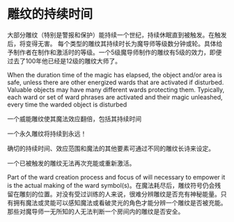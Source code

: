 # 雕纹的持续时间

大部分雕纹（特别是警报和保护）能持续一个世纪，持续休眠直到被触发。在触发后，将变得无害。
每个类型的雕纹其持续时长为魔导师等级数分钟或轮。具体给予制作者在制作和激活时的等级。一个5级魔导师制作的雕纹有5级的效力，即便过去了100年他已经是12级的雕纹大师了。

When the duration time of the magic has elapsed, the object and/or  area is safe, unless there are other energized wards that are activated if  disturbed. Valuable objects may have many different wards protecting  them. Typically, each ward or set of ward phrases are activated and  their magic unleashed, every time the warded object is disturbed

一个威能雕纹使其魔法效应翻倍，包括其持续时间

一个永久雕纹将持续到永远！

确切的持续时间、效应范围和魔法的其他要素可通过不同的雕纹长诗来设定。

一个已被触发的雕纹无法再次充能或重新激活。

 Part of the ward creation process and focus of will necessary to empower it is the actual making of the ward symbol(s)。在魔法耗尽后，雕纹符号仍会残留在雕刻的位置。对没有受过训练的人来说，很难分辨雕纹是否充有神秘能量。只有拥有魔法或灵能可以感知魔法或看破灵光的角色才能分辨一个雕纹是否被充能。那些对魔导师一无所知的人无法判断一个房间内的雕纹是否安全。
